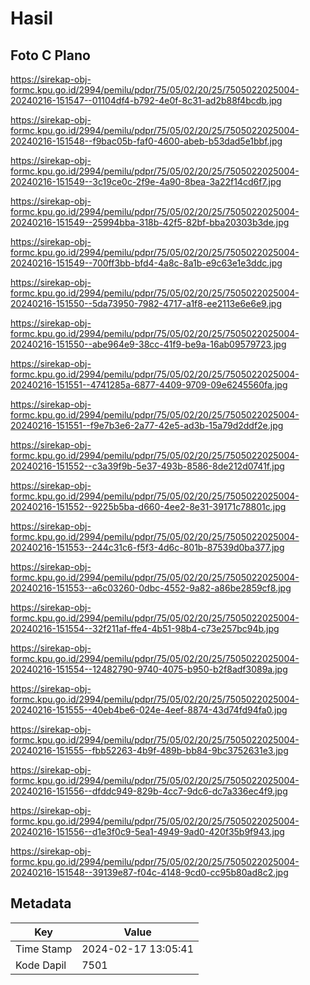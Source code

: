 # Hasil

## Foto C Plano

https://sirekap-obj-formc.kpu.go.id/2994/pemilu/pdpr/75/05/02/20/25/7505022025004-20240216-151547--01104df4-b792-4e0f-8c31-ad2b88f4bcdb.jpg

https://sirekap-obj-formc.kpu.go.id/2994/pemilu/pdpr/75/05/02/20/25/7505022025004-20240216-151548--f9bac05b-faf0-4600-abeb-b53dad5e1bbf.jpg

https://sirekap-obj-formc.kpu.go.id/2994/pemilu/pdpr/75/05/02/20/25/7505022025004-20240216-151549--3c19ce0c-2f9e-4a90-8bea-3a22f14cd6f7.jpg

https://sirekap-obj-formc.kpu.go.id/2994/pemilu/pdpr/75/05/02/20/25/7505022025004-20240216-151549--25994bba-318b-42f5-82bf-bba20303b3de.jpg

https://sirekap-obj-formc.kpu.go.id/2994/pemilu/pdpr/75/05/02/20/25/7505022025004-20240216-151549--700ff3bb-bfd4-4a8c-8a1b-e9c63e1e3ddc.jpg

https://sirekap-obj-formc.kpu.go.id/2994/pemilu/pdpr/75/05/02/20/25/7505022025004-20240216-151550--5da73950-7982-4717-a1f8-ee2113e6e6e9.jpg

https://sirekap-obj-formc.kpu.go.id/2994/pemilu/pdpr/75/05/02/20/25/7505022025004-20240216-151550--abe964e9-38cc-41f9-be9a-16ab09579723.jpg

https://sirekap-obj-formc.kpu.go.id/2994/pemilu/pdpr/75/05/02/20/25/7505022025004-20240216-151551--4741285a-6877-4409-9709-09e6245560fa.jpg

https://sirekap-obj-formc.kpu.go.id/2994/pemilu/pdpr/75/05/02/20/25/7505022025004-20240216-151551--f9e7b3e6-2a77-42e5-ad3b-15a79d2ddf2e.jpg

https://sirekap-obj-formc.kpu.go.id/2994/pemilu/pdpr/75/05/02/20/25/7505022025004-20240216-151552--c3a39f9b-5e37-493b-8586-8de212d0741f.jpg

https://sirekap-obj-formc.kpu.go.id/2994/pemilu/pdpr/75/05/02/20/25/7505022025004-20240216-151552--9225b5ba-d660-4ee2-8e31-39171c78801c.jpg

https://sirekap-obj-formc.kpu.go.id/2994/pemilu/pdpr/75/05/02/20/25/7505022025004-20240216-151553--244c31c6-f5f3-4d6c-801b-87539d0ba377.jpg

https://sirekap-obj-formc.kpu.go.id/2994/pemilu/pdpr/75/05/02/20/25/7505022025004-20240216-151553--a6c03260-0dbc-4552-9a82-a86be2859cf8.jpg

https://sirekap-obj-formc.kpu.go.id/2994/pemilu/pdpr/75/05/02/20/25/7505022025004-20240216-151554--32f211af-ffe4-4b51-98b4-c73e257bc94b.jpg

https://sirekap-obj-formc.kpu.go.id/2994/pemilu/pdpr/75/05/02/20/25/7505022025004-20240216-151554--12482790-9740-4075-b950-b2f8adf3089a.jpg

https://sirekap-obj-formc.kpu.go.id/2994/pemilu/pdpr/75/05/02/20/25/7505022025004-20240216-151555--40eb4be6-024e-4eef-8874-43d74fd94fa0.jpg

https://sirekap-obj-formc.kpu.go.id/2994/pemilu/pdpr/75/05/02/20/25/7505022025004-20240216-151555--fbb52263-4b9f-489b-bb84-9bc3752631e3.jpg

https://sirekap-obj-formc.kpu.go.id/2994/pemilu/pdpr/75/05/02/20/25/7505022025004-20240216-151556--dfddc949-829b-4cc7-9dc6-dc7a336ec4f9.jpg

https://sirekap-obj-formc.kpu.go.id/2994/pemilu/pdpr/75/05/02/20/25/7505022025004-20240216-151556--d1e3f0c9-5ea1-4949-9ad0-420f35b9f943.jpg

https://sirekap-obj-formc.kpu.go.id/2994/pemilu/pdpr/75/05/02/20/25/7505022025004-20240216-151548--39139e87-f04c-4148-9cd0-cc95b80ad8c2.jpg


## Metadata

| Key        | Value               |
| ---------- | ------------------- |
| Time Stamp | 2024-02-17 13:05:41 |
| Kode Dapil | 7501                |



